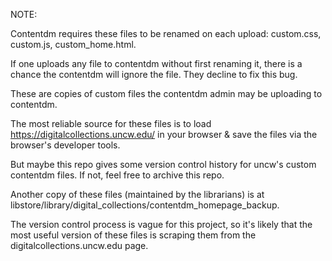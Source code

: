 NOTE:

Contentdm requires these files to be renamed on each upload:  custom.css, custom.js, custom_home.html.

If one uploads any file to contentdm without first renaming it, there is a chance the contentdm will ignore the file.  They decline to fix this bug.



These are copies of custom files the contentdm admin may be uploading to contentdm.

The most reliable source for these files is to load https://digitalcollections.uncw.edu/ in your browser & save the files via the browser's developer tools.

But maybe this repo gives some version control history for uncw's custom contentdm files.  If not, feel free to archive this repo.

Another copy of these files (maintained by the librarians) is at libstore/library/digital_collections/contentdm_homepage_backup.

The version control process is vague for this project, so it's likely that the most useful version of these files is scraping them from the digitalcollections.uncw.edu page.
